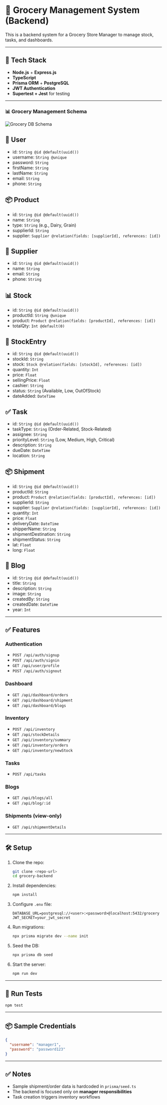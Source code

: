# 💼 Grocery Management System (Backend)

This is a backend system for a Grocery Store Manager to manage stock, tasks, and dashboards.

---

## 🚀 Tech Stack

- **Node.js** + **Express.js**
- **TypeScript**
- **Prisma ORM** + **PostgreSQL**
- **JWT Authentication**
- **Supertest + Jest** for testing

---

### 📊 Grocery Management Schema

![Grocery DB Schema](./grocery_db_schema.png)

## 🧑 User
- id: `String @id @default(uuid())`
- username: `String @unique`
- password: `String`
- firstName: `String`
- lastName: `String`
- email: `String`
- phone: `String`

## 📦 Product
- id: `String @id @default(uuid())`
- name: `String`
- type: `String` (e.g., Dairy, Grain)
- supplierId: `String`
- supplier: `Supplier @relation(fields: [supplierId], references: [id])`

## 🚚 Supplier
- id: `String @id @default(uuid())`
- name: `String`
- email: `String`
- phone: `String`

## 📊 Stock
- id: `String @id @default(uuid())`
- productId: `String @unique`
- product: `Product @relation(fields: [productId], references: [id])`
- totalQty: `Int @default(0)`

## 📝 StockEntry
- id: `String @id @default(uuid())`
- stockId: `String`
- stock: `Stock @relation(fields: [stockId], references: [id])`
- quantity: `Int`
- price: `Float`
- sellingPrice: `Float`
- cashier: `String`
- status: `String` (Available, Low, OutOfStock)
- dateAdded: `DateTime`

## ✅ Task
- id: `String @id @default(uuid())`
- taskType: `String` (Order-Related, Stock-Related)
- assignee: `String`
- priorityLevel: `String` (Low, Medium, High, Critical)
- description: `String`
- dueDate: `DateTime`
- location: `String`

## 📦 Shipment
- id: `String @id @default(uuid())`
- productId: `String`
- product: `Product @relation(fields: [productId], references: [id])`
- supplierId: `String`
- supplier: `Supplier @relation(fields: [supplierId], references: [id])`
- quantity: `Int`
- price: `Float`
- deliveryDate: `DateTime`
- shipperName: `String`
- shipmentDestination: `String`
- shipmentStatus: `String`
- lat: `Float`
- long: `Float`

## 📰 Blog
- id: `String @id @default(uuid())`
- title: `String`
- description: `String`
- image: `String`
- createdBy: `String`
- createdDate: `DateTime`
- year: `Int`


---

## ✅ Features

### Authentication
- `POST /api/auth/signup`
- `POST /api/auth/signin`
- `GET /api/user/profile`
- `POST /api/auth/signout`

### Dashboard
- `GET /api/dashboard/orders`
- `GET /api/dashboard/shipment`
- `GET /api/dashboard/blogs`

### Inventory
- `POST /api/inventory`
- `GET /api/stockDetails`
- `GET /api/inventory/summary`
- `GET /api/inventory/orders`
- `GET /api/inventory/newStock`

### Tasks
- `POST /api/tasks`

### Blogs
- `GET /api/blogs/all`
- `GET /api/blog/:id`

### Shipments (view-only)
- `GET /api/shipmentDetails`

---

## 🛠 Setup

1. Clone the repo:
   ```bash
   git clone <repo-url>
   cd grocery-backend
   ```

2. Install dependencies:
   ```bash
   npm install
   ```

3. Configure `.env` file:
   ```env
   DATABASE_URL=postgresql://<user>:<password>@localhost:5432/grocery
   JWT_SECRET=your_jwt_secret
   ```

4. Run migrations:
   ```bash
   npx prisma migrate dev --name init
   ```

5. Seed the DB:
   ```bash
   npx prisma db seed
   ```

6. Start the server:
   ```bash
   npm run dev
   ```

---

## 🥪 Run Tests

```bash
npm test
```

---

## 📦 Sample Credentials

```json
{
  "username": "manager1",
  "password": "password123"
}
```

---

## ✅ Notes

- Sample shipment/order data is hardcoded in `prisma/seed.ts`
- The backend is focused only on **manager responsibilities**
- Task creation triggers inventory workflows

